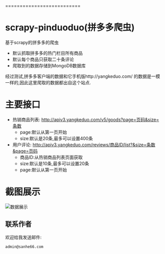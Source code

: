 ==========================

# **scrapy-pinduoduo**(拼多多爬虫)

基于scrapy的拼多多的爬虫

- 默认抓取拼多多的热门栏目所有商品
- 默认每个商品只获取二十条评论
- 爬取到的数据存储到MongoDB数据库

经过测试,拼多多客户端的数据和它手机版http://yangkeduo.com/ 的数据是一模一样的,因此这里爬取的数据都出自这个站点.


主要接口
=============

- 热销商品列表: http://apiv3.yangkeduo.com/v5/goods?page=页码&size=条数
  - page:默认从第一页开始
  - size:默认是20条,最多可以设置400条
- 用户评论: http://apiv3.yangkeduo.com/reviews/商品ID/list?&size=条数&page=页码
  - 商品ID:从热销商品列表页面获取
  - size:默认是10条,最多可以设置20条
  - page:默认从第一页开始




截图展示
=======

![数据展示](https://github.com/OFZFZS/scrapy-pinduoduo/blob/master/scpture.jpg?raw=true)



联系作者
-------

欢迎给我发送邮件:

    admin@sanhe66.com
